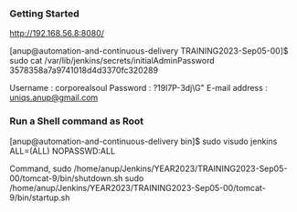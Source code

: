 ### Getting Started

http://192.168.56.8:8080/

[anup@automation-and-continuous-delivery TRAINING2023-Sep05-00]$ sudo cat /var/lib/jenkins/secrets/initialAdminPassword
3578358a7a9741018d4d3370fc320289


Username : corporealsoul
Password : ?19l7P-3dj\G"
E-mail address : uniqs.anup@gmail.com


### Run a Shell command as Root
[anup@automation-and-continuous-delivery bin]$ sudo visudo
jenkins ALL=(ALL)       NOPASSWD:ALL

Command,
sudo /home/anup/Jenkins/YEAR2023/TRAINING2023-Sep05-00/tomcat-9/bin/shutdown.sh
sudo /home/anup/Jenkins/YEAR2023/TRAINING2023-Sep05-00/tomcat-9/bin/startup.sh